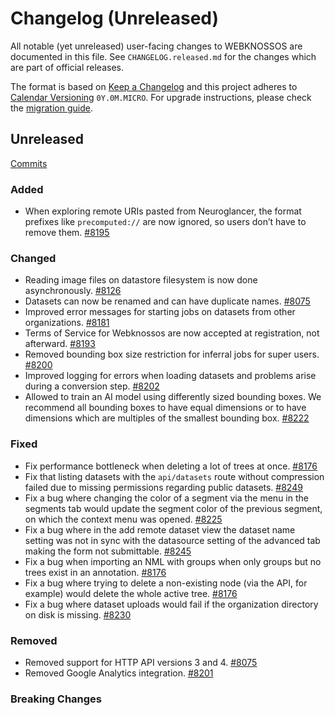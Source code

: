 # Changelog (Unreleased)

All notable (yet unreleased) user-facing changes to WEBKNOSSOS are documented in this file.
See `CHANGELOG.released.md` for the changes which are part of official releases.

The format is based on [Keep a Changelog](http://keepachangelog.com/en/1.0.0/)
and this project adheres to [Calendar Versioning](http://calver.org/) `0Y.0M.MICRO`.
For upgrade instructions, please check the [migration guide](MIGRATIONS.released.md).

## Unreleased
[Commits](https://github.com/scalableminds/webknossos/compare/24.11.1...HEAD)

### Added
- When exploring remote URIs pasted from Neuroglancer, the format prefixes like `precomputed://` are now ignored, so users don’t have to remove them. [#8195](https://github.com/scalableminds/webknossos/pull/8195)

### Changed
- Reading image files on datastore filesystem is now done asynchronously. [#8126](https://github.com/scalableminds/webknossos/pull/8126)
- Datasets can now be renamed and can have duplicate names. [#8075](https://github.com/scalableminds/webknossos/pull/8075)
- Improved error messages for starting jobs on datasets from other organizations. [#8181](https://github.com/scalableminds/webknossos/pull/8181)
- Terms of Service for Webknossos are now accepted at registration, not afterward. [#8193](https://github.com/scalableminds/webknossos/pull/8193)
- Removed bounding box size restriction for inferral jobs for super users. [#8200](https://github.com/scalableminds/webknossos/pull/8200)
- Improved logging for errors when loading datasets and problems arise during a conversion step. [#8202](https://github.com/scalableminds/webknossos/pull/8202)
- Allowed to train an AI model using differently sized bounding boxes. We recommend all bounding boxes to have equal dimensions or to have dimensions which are multiples of the smallest bounding box. [#8222](https://github.com/scalableminds/webknossos/pull/8222)

### Fixed
- Fix performance bottleneck when deleting a lot of trees at once. [#8176](https://github.com/scalableminds/webknossos/pull/8176)
- Fix that listing datasets with the `api/datasets` route without compression failed due to missing permissions regarding public datasets. [#8249](https://github.com/scalableminds/webknossos/pull/8249)
- Fix a bug where changing the color of a segment via the menu in the segments tab would update the segment color of the previous segment, on which the context menu was opened. [#8225](https://github.com/scalableminds/webknossos/pull/8225)
- Fix a bug where in the add remote dataset view the dataset name setting was not in sync with the datasource setting of the advanced tab making the form not submittable. [#8245](https://github.com/scalableminds/webknossos/pull/8245)
- Fix a bug when importing an NML with groups when only groups but no trees exist in an annotation. [#8176](https://github.com/scalableminds/webknossos/pull/8176)
- Fix a bug where trying to delete a non-existing node (via the API, for example) would delete the whole active tree. [#8176](https://github.com/scalableminds/webknossos/pull/8176)
- Fix a bug where dataset uploads would fail if the organization directory on disk is missing. [#8230](https://github.com/scalableminds/webknossos/pull/8230)

### Removed
- Removed support for HTTP API versions 3 and 4. [#8075](https://github.com/scalableminds/webknossos/pull/8075)
- Removed Google Analytics integration. [#8201](https://github.com/scalableminds/webknossos/pull/8201)

### Breaking Changes
